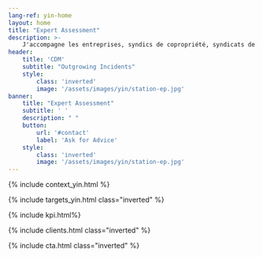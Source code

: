 ```yaml
---
lang-ref: yin-home
layout: home
title: "Expert Assessment"
description: >-
    J'accompagne les entreprises, syndics de copropriété, syndicats de copropriétaires, particuliers, de l'identification du désordre jusqu'à la solution interne ou externe (amiable / judiciaire) dans le cas où la responsabilité d'un tiers pourrait être recherchée.
header:
    title: 'CDM'
    subtitle: "Outgrowing Incidents"
    style:
        class: 'inverted'
        image: '/assets/images/yin/station-ep.jpg'
banner:
    title: "Expert Assessment"
    subtitle: ' '
    description: " "
    button:
        url: '#contact'
        label: 'Ask for Advice'
    style:
        class: 'inverted'
        image: '/assets/images/yin/station-ep.jpg'
---
```


{% include context_yin.html %}

{% include targets_yin.html class="inverted" %}

{% include kpi.html%}

{% include clients.html class="inverted" %}

{% include cta.html class="inverted" %}
